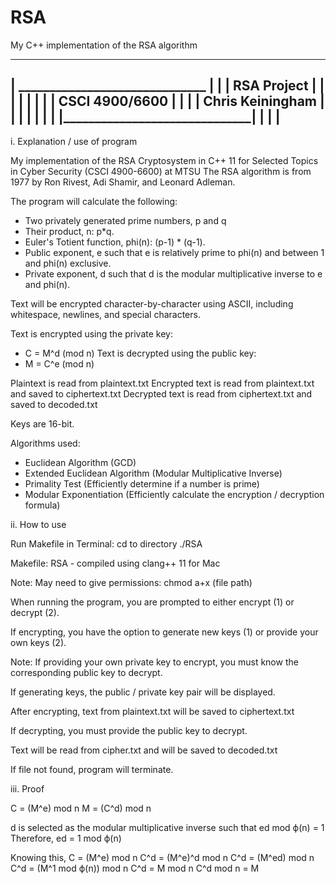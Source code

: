 # RSA
My C++ implementation of the RSA algorithm

 ----------------------------------
|  ______________________________  |
| |      	RSA Project   		     | |
| |                              | |
| |        CSCI 4900/6600        | |
| |       Chris Keiningham       | |
| |                              | |
| |______________________________| |
|                                  |
 ---------------------------------- 


i. Explanation / use of program


My implementation of the RSA Cryptosystem in C++ 11 for Selected Topics in Cyber Security (CSCI 4900-6600) at MTSU
The RSA algorithm is from 1977 by Ron Rivest, Adi Shamir, and Leonard Adleman.


The program will calculate the following:

- Two privately generated prime numbers, p and q
- Their product, n: p*q.
- Euler's Totient function, phi(n): (p-1) * (q-1).
- Public exponent, e such that e is relatively prime to phi(n) and between 1 and phi(n) exclusive.
- Private exponent, d such that d is the modular multiplicative inverse to e and phi(n).


Text will be encrypted character-by-character using ASCII, including whitespace, newlines, and special characters.


Text is encrypted using the private key:
- C = M^d (mod n)
Text is decrypted using the public key:
- M = C^e (mod n)


Plaintext is read from plaintext.txt
Encrypted text is read from plaintext.txt and saved to ciphertext.txt
Decrypted text is read from ciphertext.txt and saved to decoded.txt


Keys are 16-bit.


Algorithms used:
- Euclidean Algorithm (GCD)
- Extended Euclidean Algorithm (Modular Multiplicative Inverse)
- Primality Test (Efficiently determine if a number is prime)
- Modular Exponentiation (Efficiently calculate the encryption / decryption formula)




ii. How to use


Run Makefile in Terminal:
cd to directory
./RSA

Makefile: RSA - compiled using clang++ 11 for Mac

Note: May need to give permissions:
chmod a+x (file path)


When running the program, you are prompted to either encrypt (1) or decrypt (2).

If encrypting, you have the option to generate new keys (1) or provide your own keys (2).

Note: If providing your own private key to encrypt, you must know the corresponding public key to decrypt.


If generating keys, the public / private key pair will be displayed.

After encrypting, text from plaintext.txt will be saved to ciphertext.txt


If decrypting, you must provide the public key to decrypt.

Text will be read from cipher.txt and will be saved to decoded.txt


If file not found, program will terminate.




iii. Proof

C = (M^e) mod n 
M = (C^d) mod n

d is selected as the modular multiplicative inverse such that ed mod ϕ(n) = 1
Therefore, ed = 1 mod ϕ(n)

Knowing this,
C = (M^e) mod n
C^d = (M^e)^d mod n
C^d = (M^ed) mod n
C^d = (M^1 mod ϕ(n)) mod n
C^d = M mod n
C^d mod n = M
